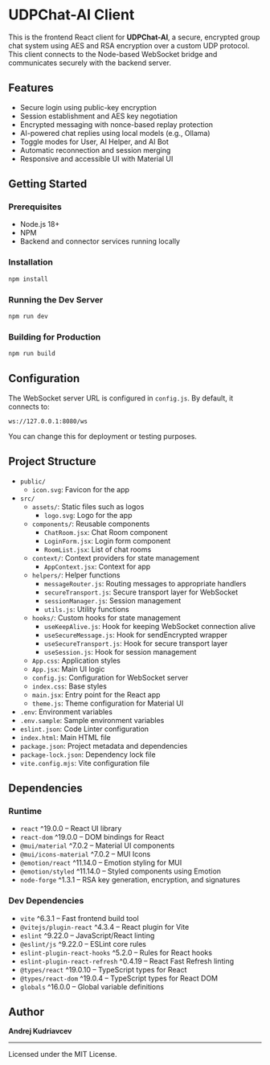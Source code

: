 # UDPChat-AI Client

This is the frontend React client for **UDPChat-AI**, a secure, encrypted group chat system using AES and RSA encryption over a custom UDP protocol. This client connects to the Node-based WebSocket bridge and communicates securely with the backend server.

## Features

- Secure login using public-key encryption
- Session establishment and AES key negotiation
- Encrypted messaging with nonce-based replay protection
- AI-powered chat replies using local models (e.g., Ollama)
- Toggle modes for User, AI Helper, and AI Bot
- Automatic reconnection and session merging
- Responsive and accessible UI with Material UI

## Getting Started

### Prerequisites

- Node.js 18+
- NPM
- Backend and connector services running locally

### Installation

```bash
npm install
```

### Running the Dev Server

```bash
npm run dev
```

### Building for Production

```bash
npm run build
```

## Configuration

The WebSocket server URL is configured in `config.js`. By default, it connects to:

```
ws://127.0.0.1:8080/ws
```

You can change this for deployment or testing purposes.

## Project Structure

- `public/`
    - `icon.svg`: Favicon for the app
- `src/`
    - `assets/`: Static files such as logos
        - `logo.svg`: Logo for the app
    - `components/`: Reusable components
        - `ChatRoom.jsx`: Chat Room component
        - `LoginForm.jsx`: Login form component
        - `RoomList.jsx`: List of chat rooms
    - `context/`: Context providers for state management
        - `AppContext.jsx`: Context for app
    - `helpers/`: Helper functions
        - `messageRouter.js`: Routing messages to appropriate handlers
        - `secureTransport.js`: Secure transport layer for WebSocket
        - `sessionManager.js`: Session management
        - `utils.js`: Utility functions
    - `hooks/`: Custom hooks for state management
        - `useKeepAlive.js`: Hook for keeping WebSocket connection alive
        - `useSecureMessage.js`: Hook for sendEncrypted wrapper
        - `useSecureTransport.js`: Hook for secure transport layer
        - `useSession.js`: Hook for session management
    - `App.css`: Application styles
    - `App.jsx`: Main UI logic
    - `config.js`: Configuration for WebSocket server
    - `index.css`: Base styles
    - `main.jsx`: Entry point for the React app
    - `theme.js`: Theme configuration for Material UI
- `.env`: Environment variables
- `.env.sample`: Sample environment variables
- `eslint.json`: Code Linter configuration
- `index.html`: Main HTML file
- `package.json`: Project metadata and dependencies
- `package-lock.json`: Dependency lock file
- `vite.config.mjs`: Vite configuration file

## Dependencies

### Runtime

- `react` ^19.0.0 – React UI library
- `react-dom` ^19.0.0 – DOM bindings for React
- `@mui/material` ^7.0.2 – Material UI components
- `@mui/icons-material` ^7.0.2 – MUI Icons
- `@emotion/react` ^11.14.0 – Emotion styling for MUI
- `@emotion/styled` ^11.14.0 – Styled components using Emotion
- `node-forge` ^1.3.1 – RSA key generation, encryption, and signatures

### Dev Dependencies

- `vite` ^6.3.1 – Fast frontend build tool
- `@vitejs/plugin-react` ^4.3.4 – React plugin for Vite
- `eslint` ^9.22.0 – JavaScript/React linting
- `@eslint/js` ^9.22.0 – ESLint core rules
- `eslint-plugin-react-hooks` ^5.2.0 – Rules for React hooks
- `eslint-plugin-react-refresh` ^0.4.19 – React Fast Refresh linting
- `@types/react` ^19.0.10 – TypeScript types for React
- `@types/react-dom` ^19.0.4 – TypeScript types for React DOM
- `globals` ^16.0.0 – Global variable definitions


## Author

**Andrej Kudriavcev**

---

Licensed under the MIT License.
